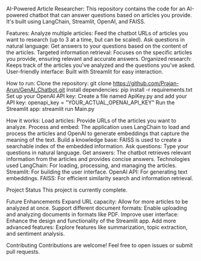 AI-Powered Article Researcher:
This repository contains the code for an AI-powered chatbot that can answer questions based on articles you provide. It's built using LangChain, Streamlit, OpenAI, and FAISS.

Features:
Analyze multiple articles: Feed the chatbot URLs of articles you want to research (up to 3 at a time, but can be scaled).
Ask questions in natural language: Get answers to your questions based on the content of the articles.
Targeted information retrieval: Focuses on the specific articles you provide, ensuring relevant and accurate answers.
Organized research: Keeps track of the articles you've analyzed and the questions you've asked.
User-friendly interface: Built with Streamlit for easy interaction.

How to run:
Clone the repository: git clone https://github.com/Prajan-Arun/GenAI_Chatbot.git
Install dependencies: pip install -r requirements.txt
Set up your OpenAI API key: Create a file named ApiKey.py and add your API key: openapi_key = "YOUR_ACTUAL_OPENAI_API_KEY" 
Run the Streamlit app: streamlit run Main.py

How it works:
Load articles: Provide URLs of the articles you want to analyze.
Process and embed: The application uses LangChain to load and process the articles and OpenAI to generate embeddings that capture the meaning of the text.
Build a knowledge base: FAISS is used to create a searchable index of the embedded information.
Ask questions: Type your questions in natural language.
Get answers: The chatbot retrieves relevant information from the articles and provides concise answers.
Technologies used
LangChain: For loading, processing, and managing the articles.
Streamlit: For building the user interface.
OpenAI API: For generating text embeddings.
FAISS: For efficient similarity search and information retrieval.

Project Status
This project is currently complete.

Future Enhancements
Expand URL capacity: Allow for more articles to be analyzed at once.
Support different document formats: Enable uploading and analyzing documents in formats like PDF.
Improve user interface: Enhance the design and functionality of the Streamlit app.
Add more advanced features: Explore features like summarization, topic extraction, and sentiment analysis.

Contributing
Contributions are welcome! Feel free to open issues or submit pull requests. 